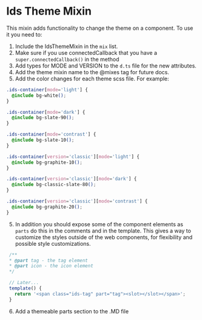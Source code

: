 # Ids Theme Mixin

This mixin adds functionality to change the theme on a component. To use it you need to:

1. Include the IdsThemeMixin in the `mix` list.
1. Make sure if you use connectedCallback that you have a `super.connectedCallback()` in the method
1. Add types for MODE and VERSION to the `d.ts` file for the new attributes.
1. Add the theme mixin name to the @mixes tag for future docs.
1. Add the color changes for each theme scss file. For example:

```css
.ids-container[mode='light'] {
  @include bg-white();
}

.ids-container[mode='dark'] {
  @include bg-slate-90();
}

.ids-container[mode='contrast'] {
  @include bg-slate-10();
}

.ids-container[version='classic'][mode='light'] {
  @include bg-graphite-10();
}

.ids-container[version='classic'][mode='dark'] {
  @include bg-classic-slate-80();
}

.ids-container[version='classic'][mode='contrast'] {
  @include bg-graphite-20();
}
```

5. In addition you should expose some of the component elements as `parts` do this in the comments and in the template. This gives a way to customize the styles outside of the web components, for flexibility and possible style customizations.

```js
 /**
 * @part tag - the tag element
 * @part icon - the icon element
 */

 // Later...
 template() {
   return '<span class="ids-tag" part="tag"><slot></slot></span>';
 }
```
6. Add a themeable parts section to the .MD file
